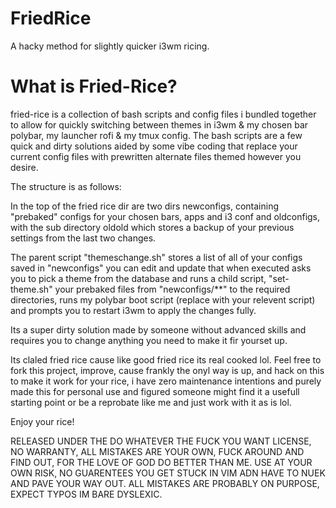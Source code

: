 # FriedRice
 A hacky method for slightly quicker i3wm ricing.

 # What is Fried-Rice?
 fried-rice is a collection of bash scripts and config files i bundled together to allow for
 quickly switching between themes in i3wm & my chosen bar polybar, my launcher rofi &
 my tmux config.
 The bash scripts are a few quick and dirty solutions aided by some vibe coding that 
 replace your current config files with prewritten alternate files themed however you desire.

 The structure is as follows:
 
 In the top of the fried rice dir are two dirs newconfigs, containing "prebaked" configs for 
 your chosen bars, apps and i3 conf and oldconfigs, with the sub directory oldold which stores 
 a backup of your previous settings from the last two changes.
 
 The parent script "themeschange.sh" stores a list of all of your configs saved in "newconfigs"
 you can edit and update that when executed asks you to pick a theme from the database and 
 runs a child script, "set-theme.sh" your prebaked files from "newconfigs/**" 
 to the required directories, runs my polybar boot script (replace with your relevent script) 
 and prompts you to restart i3wm to apply the changes fully.
 
 Its a super dirty solution made by someone without advanced skills and requires you to change
 anything you need to make it fir yourset up.
 
 Its claled fried rice cause like good fried rice its real cooked lol.
 Feel free to fork this project, improve, cause frankly the onyl way is up, and hack on this to 
 make it work for your rice, i have zero maintenance intentions and purely made this for personal
 use and figured someone might find it a usefull starting point or be a reprobate like me and 
 just work with it as is lol.
 
 Enjoy your rice!

RELEASED UNDER THE DO WHATEVER THE FUCK YOU WANT LICENSE, NO WARRANTY, ALL MISTAKES ARE YOUR OWN, 
FUCK AROUND AND FIND OUT, FOR THE LOVE OF GOD DO BETTER THAN ME. USE AT YOUR OWN RISK, 
NO GUARENTEES YOU GET STUCK IN VIM ADN HAVE TO NUEK AND PAVE YOUR WAY OUT. ALL MISTAKES ARE 
PROBABLY ON PURPOSE, EXPECT TYPOS IM BARE DYSLEXIC.
